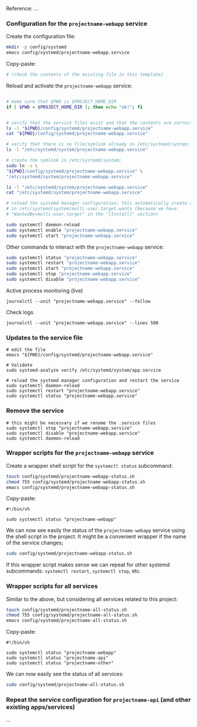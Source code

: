 Reference: ...

### Configuration for the `projectname-webapp` service

Create the configuration file:

```bash
mkdir -p config/systemd
emacs config/systemd/projectname-webapp.service
```

Copy-paste:

```bash
# (check the contents of the existing file in this template)
```

Reload and activate the `projectname-webapp` service:

```bash

# make sure that $PWD is $PROJECT_HOME_DIR
if [ $PWD = $PROJECT_HOME_DIR ]; then echo "ok!"; fi


# verify that the service files exist and that the contents are correct
ls -l "${PWD}/config/systemd/projectname-webapp.service"
cat "${PWD}/config/systemd/projectname-webapp.service"

# verify that there is no file/symlink already in /etc/systemd/system;
ls -l "/etc/systemd/system/projectname-webapp.service"

# create the symlink in /etc/systemd/system;
sudo ln -s \
"${PWD}/config/systemd/projectname-webapp.service" \
"/etc/systemd/system/projectname-webapp.service"

ls -l "/etc/systemd/system/projectname-webapp.service"
cat "/etc/systemd/system/projectname-webapp.service"

# reload the systemd manager configuration; this automatically create symlinks 
# in /etc/systemd/system/multi-user.target.wants (because we have
# "WantedBy=multi-user.target" in the "[Install]" section)

sudo systemctl daemon-reload
sudo systemctl enable "projectname-webapp.service"
sudo systemctl start "projectname-webapp.service"
```

Other commands to interact with the `projectname-webapp` service:

```bash
sudo systemctl status "projectname-webapp.service"
sudo systemctl restart "projectname-webapp.service"
sudo systemctl start "projectname-webapp.service"
sudo systemctl stop "projectname-webapp.service"
sudo systemctl disable "projectname-webapp.service"
```

Active process monitoring (live)

```shell
journalctl --unit "projectname-webapp.service" --follow
```

Check logs

```shell
journalctl --unit "projectname-webapp.service" --lines 500
```


### Updates to the service file

```shell
# edit the file
emacs "${PWD}/config/systemd/projectname-webapp.service"

# Validate
sudo systemd-analyze verify /etc/systemd/system/app.service

# reload the systemd manager configuration and restart the service
sudo systemctl daemon-reload
sudo systemctl restart "projectname-webapp.service"
sudo systemctl status "projectname-webapp.service"
```

### Remove the service

```shell
# this might be necessary if we rename the .service files
sudo systemctl stop "projectname-webapp.service"
sudo systemctl disable "projectname-webapp.service"
sudo systemctl daemon-reload
```


### Wrapper scripts for the `projectname-webapp` service

Create a wrapper shell script for the `systemctl status` subcommand:

```bash
touch config/systemd/projectname-webapp-status.sh
chmod 755 config/systemd/projectname-webapp-status.sh
emacs config/systemd/projectname-webapp-status.sh
```

Copy-paste:

```shell
#!/bin/sh

sudo systemctl status "projectname-webapp"
```

We can now see easily the status of the `projectname-webapp` service using the shell script in the project. It might be a convenient wrapper if the 
name of the service changes;

```bash
sudo config/systemd/projectname-webapp-status.sh
```

If this wrapper script makes sense we can repeat for other systemd subcommands: `systemctl restart`, `systemctl stop`, etc.


### Wrapper scripts for all services

Similar to the above, but considering all services related to this project:

```bash
touch config/systemd/projectname-all-status.sh
chmod 755 config/systemd/projectname-all-status.sh
emacs config/systemd/projectname-all-status.sh
```

Copy-paste:

```shell
#!/bin/sh

sudo systemctl status "projectname-webapp"
sudo systemctl status "projectname-api"
sudo systemctl status "projectname-other"
```

We can now easily see the status of all services:

```bash
sudo config/systemd/projectname-all-status.sh
```

### Repeat the service configuration for `projectname-api` (and other existing apps/services)

...
